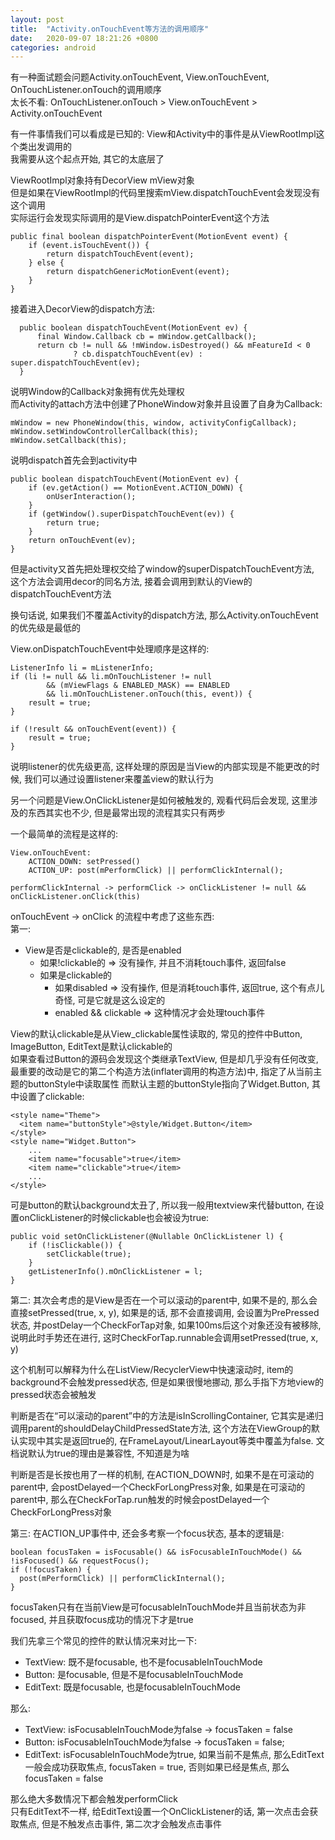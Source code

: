 ```yaml
---
layout: post
title:  "Activity.onTouchEvent等方法的调用顺序"
date:   2020-09-07 18:21:26 +0800
categories: android
---
```


有一种面试题会问题Activity.onTouchEvent, View.onTouchEvent, OnTouchListener.onTouch的调用顺序  
太长不看: OnTouchListener.onTouch > View.onTouchEvent > Activity.onTouchEvent

有一件事情我们可以看成是已知的: View和Activity中的事件是从ViewRootImpl这个类出发调用的  
我需要从这个起点开始, 其它的太底层了

ViewRootImpl对象持有DecorView mView对象  
但是如果在ViewRootImpl的代码里搜索mView.dispatchTouchEvent会发现没有这个调用  
实际运行会发现实际调用的是View.dispatchPointerEvent这个方法

    public final boolean dispatchPointerEvent(MotionEvent event) {
        if (event.isTouchEvent()) {
            return dispatchTouchEvent(event);
        } else {
            return dispatchGenericMotionEvent(event);
        }
    }

接着进入DecorView的dispatch方法:

      public boolean dispatchTouchEvent(MotionEvent ev) {
          final Window.Callback cb = mWindow.getCallback();
          return cb != null && !mWindow.isDestroyed() && mFeatureId < 0
                  ? cb.dispatchTouchEvent(ev) : super.dispatchTouchEvent(ev);
      }

说明Window的Callback对象拥有优先处理权  
而Activity的attach方法中创建了PhoneWindow对象并且设置了自身为Callback:  

    mWindow = new PhoneWindow(this, window, activityConfigCallback);
    mWindow.setWindowControllerCallback(this);
    mWindow.setCallback(this);

说明dispatch首先会到activity中  

    public boolean dispatchTouchEvent(MotionEvent ev) {
        if (ev.getAction() == MotionEvent.ACTION_DOWN) {
            onUserInteraction();
        }
        if (getWindow().superDispatchTouchEvent(ev)) {
            return true;
        }
        return onTouchEvent(ev);
    }

但是activity又首先把处理权交给了window的superDispatchTouchEvent方法, 这个方法会调用decor的同名方法, 接着会调用到默认的View的dispatchTouchEvent方法


换句话说, 如果我们不覆盖Activity的dispatch方法, 那么Activity.onTouchEvent的优先级是最低的

View.onDispatchTouchEvent中处理顺序是这样的:  

    ListenerInfo li = mListenerInfo;
    if (li != null && li.mOnTouchListener != null
            && (mViewFlags & ENABLED_MASK) == ENABLED
            && li.mOnTouchListener.onTouch(this, event)) {
        result = true;
    }

    if (!result && onTouchEvent(event)) {
        result = true;
    }

说明listener的优先级更高, 这样处理的原因是当View的内部实现是不能更改的时候, 我们可以通过设置listener来覆盖view的默认行为


另一个问题是View.OnClickListener是如何被触发的, 观看代码后会发现, 这里涉及的东西其实也不少, 但是最常出现的流程其实只有两步

一个最简单的流程是这样的:  

    View.onTouchEvent:
        ACTION_DOWN: setPressed()
        ACTION_UP: post(mPerformClick) || performClickInternal();

    performClickInternal -> performClick -> onClickListener != null && onClickListener.onClick(this) 

onTouchEvent -> onClick 的流程中考虑了这些东西:  
第一:
  * View是否是clickable的, 是否是enabled
    * 如果!clickable的 => 没有操作, 并且不消耗touch事件, 返回false
    * 如果是clickable的
      * 如果disabled => 没有操作, 但是消耗touch事件, 返回true, 这个有点儿奇怪, 可是它就是这么设定的
      * enabled && clickable => 这种情况才会处理touch事件
    
View的默认clickable是从View_clickable属性读取的, 常见的控件中Button, ImageButton, EditText是默认clickable的  
如果查看过Button的源码会发现这个类继承TextView, 但是却几乎没有任何改变, 最重要的改动是它的第二个构造方法(inflater调用的构造方法)中, 指定了从当前主题的buttonStyle中读取属性
而默认主题的buttonStyle指向了Widget.Button, 其中设置了clickable:

    <style name="Theme">
      <item name="buttonStyle">@style/Widget.Button</item>
    </style>
    <style name="Widget.Button">
        ...
        <item name="focusable">true</item>
        <item name="clickable">true</item>
        ...
    </style>

可是button的默认background太丑了, 所以我一般用textview来代替button, 在设置onClickListener的时候clickable也会被设为true:

    public void setOnClickListener(@Nullable OnClickListener l) {
        if (!isClickable()) {
            setClickable(true);
        }
        getListenerInfo().mOnClickListener = l;
    }


第二:
其次会考虑的是View是否在一个可以滚动的parent中, 如果不是的, 那么会直接setPressed(true, x, y), 如果是的话, 那不会直接调用, 会设置为PrePressed状态, 并postDelay一个CheckForTap对象, 如果100ms后这个对象还没有被移除, 说明此时手势还在进行, 这时CheckForTap.runnable会调用setPressed(true, x, y)

这个机制可以解释为什么在ListView/RecyclerView中快速滚动时, item的background不会触发pressed状态, 但是如果很慢地挪动, 那么手指下方地view的pressed状态会被触发

判断是否在“可以滚动的parent”中的方法是isInScrollingContainer, 它其实是递归调用parent的shouldDelayChildPressedState方法, 这个方法在ViewGroup的默认实现中其实是返回true的, 在FrameLayout/LinearLayout等类中覆盖为false. 文档说默认为true的理由是兼容性, 不知道是为啥

判断是否是长按也用了一样的机制, 在ACTION_DOWN时, 如果不是在可滚动的parent中, 会postDelayed一个CheckForLongPress对象, 如果是在可滚动的parent中, 那么在CheckForTap.run触发的时候会postDelayed一个CheckForLongPress对象


第三:
在ACTION_UP事件中, 还会多考察一个focus状态, 基本的逻辑是:  

    boolean focusTaken = isFocusable() && isFocusableInTouchMode() && !isFocused() && requestFocus();
    if (!focusTaken) {
      post(mPerformClick) || performClickInternal();
    }

focusTaken只有在当前View是可focusableInTouchMode并且当前状态为非focused, 并且获取focus成功的情况下才是true

我们先拿三个常见的控件的默认情况来对比一下: 
  * TextView: 既不是focusable, 也不是focusableInTouchMode
  * Button: 是focusable, 但是不是focusableInTouchMode
  * EditText: 既是focusable, 也是focusableInTouchMode

那么:
  * TextView: isFocusableInTouchMode为false -> focusTaken = false
  * Button: isFocusableInTouchMode为false -> focusTaken = false;
  * EditText: isFocusableInTouchMode为true, 如果当前不是焦点, 那么EditText一般会成功获取焦点, focusTaken = true, 否则如果已经是焦点, 那么focusTaken = false

那么绝大多数情况下都会触发performClick  
只有EditText不一样, 给EditText设置一个OnClickListener的话, 第一次点击会获取焦点, 但是不触发点击事件, 第二次才会触发点击事件